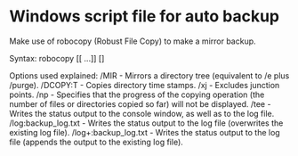 # Windows script file for auto backup
Make use of robocopy (Robust File Copy) to make a mirror backup.

Syntax:
robocopy <Source> <Destination> [<File>[ ...]] [<Options>]

Options used explained:
/MIR - Mirrors a directory tree (equivalent to /e plus /purge).
/DCOPY:T - Copies directory time stamps.
/xj - Excludes junction points.
/np - Specifies that the progress of the copying operation (the number of files or directories copied so far) will not be displayed.
/tee - Writes the status output to the console window, as well as to the log file.
/log:backup_log.txt - Writes the status output to the log file (overwrites the existing log file).
/log+:backup_log.txt - Writes the status output to the log file (appends the output to the existing log file).
